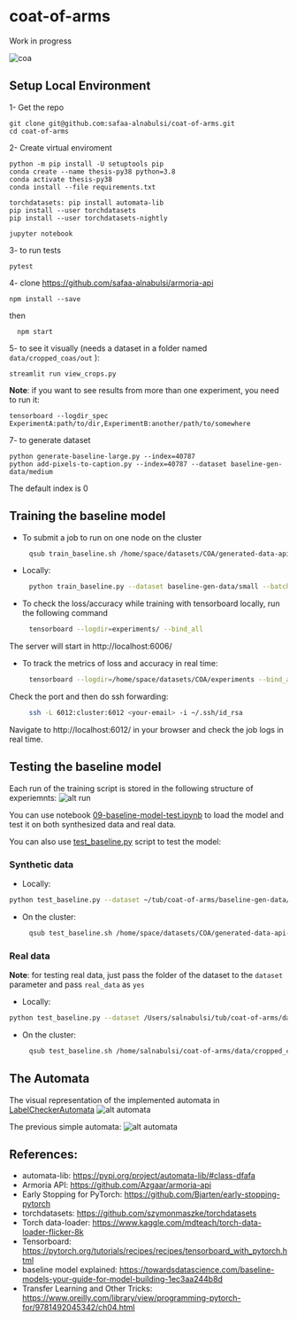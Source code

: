 # coat-of-arms

Work in progress 

![coa](images/coa-example.png)

## Setup Local Environment

1- Get the repo

    git clone git@github.com:safaa-alnabulsi/coat-of-arms.git
    cd coat-of-arms

2- Create virtual enviroment

    python -m pip install -U setuptools pip
    conda create --name thesis-py38 python=3.8
    conda activate thesis-py38
    conda install --file requirements.txt
    
    torchdatasets: pip install automata-lib
    pip install --user torchdatasets
    pip install --user torchdatasets-nightly

    jupyter notebook

3- to run tests

    pytest

4- clone https://github.com/safaa-alnabulsi/armoria-api
    
    npm install --save
    
  then 
  
      npm start

5- to see it visually (needs a dataset in a folder named `data/cropped_coas/out` ):
    
    streamlit run view_crops.py

__Note__: if you want to see results from more than one experiment, you need to run it:

    tensorboard --logdir_spec ExperimentA:path/to/dir,ExperimentB:another/path/to/somewhere

7- to generate dataset

    
    python generate-baseline-large.py --index=40787
    python add-pixels-to-caption.py --index=40787 --dataset baseline-gen-data/medium
    

The default index is 0

## Training the baseline model

- To submit a job to run on one node on the cluster
```sh
     qsub train_baseline.sh /home/space/datasets/COA/generated-data-api-large 256 1 false
```      

- Locally:
```sh
     python train_baseline.py --dataset baseline-gen-data/small --batch-size 256 --epochs 1 --resplit no --local yes
```    

- To check the loss/accuracy while training with tensorboard locally, run the following command
```sh
     tensorboard --logdir=experiments/ --bind_all
```  

The server will start in http://localhost:6006/

- To track the metrics of loss and accuracy in real time:
```sh
     tensorboard --logdir=/home/space/datasets/COA/experiments --bind_all
```       

Check the port and then do ssh forwarding:
```sh
     ssh -L 6012:cluster:6012 <your-email> -i ~/.ssh/id_rsa
```    

Navigate to http://localhost:6012/ in your browser and check the job logs in real time.

## Testing the baseline model

Each run of the training script is stored in the following structure of experiemnts: 
![alt run](images/run.png)

You can use notebook [09-baseline-model-test.ipynb](notebooks/09-baseline-model-test.ipynb) to load the model and test it on both synthesized data and real data.

You can also use [test_baseline.py](test_baseline.py) script to test the model:

### Synthetic data

- Locally:

```bash
python test_baseline.py --dataset ~/tub/coat-of-arms/baseline-gen-data/small --batch-size 516 --local y --run-name 'run-06-22-2022-07:57:31' --model-name 'baseline-model-06-25-2022-20:54:47.pth' --real_data no --resized-images no
```

- On the cluster:

```bash
     qsub test_baseline.sh /home/space/datasets/COA/generated-data-api-large 'run-06-22-2022-07:57:31' 'baseline-model-06-25-2022-20:54:47.pth' 516 no no no
```

### Real data

__Note__: for testing real data, just pass the folder of the dataset to the `dataset` parameter and pass `real_data` as `yes`

- Locally:
```bash
python test_baseline.py --dataset /Users/salnabulsi/tub/coat-of-arms/data/cropped_coas/out --batch-size 256 --local y --run-name 'run-06-22-2022-07:57:31' --model-name 'baseline-model-06-25-2022-20:54:47.pth' --real-data yes  --resized-images no
``` 

- On the cluster:

```bash
     qsub test_baseline.sh /home/salnabulsi/coat-of-arms/data/cropped_coas/out 'run-06-22-2022-07:57:31' 'baseline-model-06-25-2022-20:54:47.pth' 256 no yes no
```

## The Automata

The visual representation of the implemented automata in [LabelCheckerAutomata](src/label_checker_automata.py)
![alt automata](images/automata2.jpg)

The previous simple automata: 
![alt automata](images/simple-automata2.jpg)

## References:
- automata-lib: https://pypi.org/project/automata-lib/#class-dfafa
- Armoria API: https://github.com/Azgaar/armoria-api
- Early Stopping for PyTorch: https://github.com/Bjarten/early-stopping-pytorch
- torchdatasets: https://github.com/szymonmaszke/torchdatasets
- Torch data-loader: https://www.kaggle.com/mdteach/torch-data-loader-flicker-8k
- Tensorboard: https://pytorch.org/tutorials/recipes/recipes/tensorboard_with_pytorch.html
- baseline model explained: https://towardsdatascience.com/baseline-models-your-guide-for-model-building-1ec3aa244b8d 
- Transfer Learning and Other Tricks: https://www.oreilly.com/library/view/programming-pytorch-for/9781492045342/ch04.html